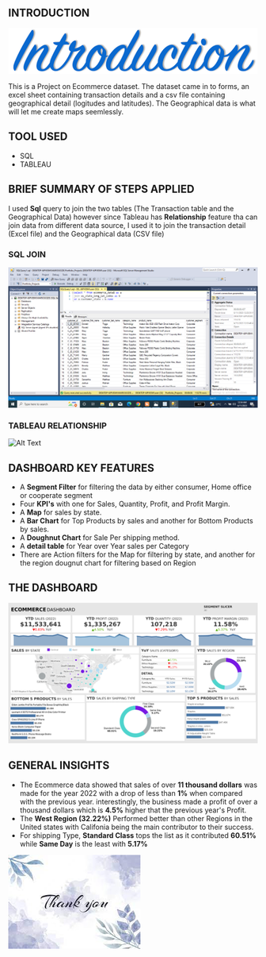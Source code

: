 ## INTRODUCTION

![Alt Text](https://github.com/Mario-Gozie/Ecommerce-Data-Visualization/blob/main/Images/introoo.png)


This is a Project on Ecommerce dataset. The dataset came in to forms, an excel sheet containing transaction details and a csv file containing geographical detail (logitudes and latitudes). The Geographical data is what will let me create maps seemlessly.

## TOOL USED

* SQL
* TABLEAU

## BRIEF SUMMARY OF STEPS APPLIED

  I used **Sql** query to join the two tables (The Transaction table and the Geographical Data) however since Tableau has **Relationship** feature tha can join data from different data source, I used it to join the transaction detail (Excel file) and the Geographical data (CSV file)
### SQL JOIN

![Alt Text](https://github.com/Mario-Gozie/Ecommerce-Data-Visualization/blob/main/Images/Screenshot%20(389).png)


### TABLEAU RELATIONSHIP

![Alt Text]()

## DASHBOARD KEY FEATURES
* A **Segment Filter** for filtering the data by either consumer, Home office or cooperate segment
* Four **KPI's** with one for Sales, Quantity, Profit, and Profit Margin.
* A **Map** for sales by state.
* A **Bar Chart** for Top Products by sales and another for Bottom Products by sales.
* A **Doughnut Chart** for Sale Per shipping method.
* A **detail table** for Year over Year sales per Category
* There are Action filters for the Map for filtering by state, and another for the region dougnut chart for filtering based on Region


## THE DASHBOARD

![Alt Text](https://github.com/Mario-Gozie/Ecommerce-Data-Visualization/blob/main/Images/The%20Dashboard%20(2).png)

## GENERAL INSIGHTS

* The Ecommerce data showed that sales of over **11 thousand dollars** was made for the year 2022 with a drop of less than **1%** when compared with the previous year. interestingly, the business made a profit of over a thousand dollars which is **4.5%** higher that the previous year's Profit.
* The **West Region (32.22%)** Performed better than other Regions in the United states with Califonia being the main contributor to their success.
* For shipping Type, **Standard Class** tops the list as it contributed **60.51%** while **Same Day** is the least with **5.17%**


![Alt Text](https://github.com/Mario-Gozie/Ecommerce-Data-Visualization/blob/main/Images/thanks.jpg)
